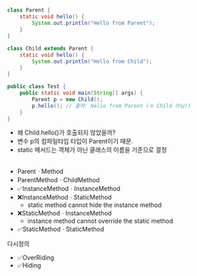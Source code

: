 
##
```java
class Parent {
    static void hello() {
        System.out.println("Hello from Parent");
    }
}

class Child extends Parent {
    static void hello() {
        System.out.println("Hello from Child");
    }
}

public class Test {
    public static void main(String[] args) {
        Parent p = new Child();
        p.hello(); // 출력: Hello from Parent (※ Child 아님!)
    }
}
```
- 왜 Child.hello()가 호출되지 않았을까?
- 변수 p의 컴파일타임 타입이 Parent이기 때문.
- static 메서드는 객체가 아닌 클래스의 이름을 기준으로 결정


##
- ParentㆍMethod
- ParentMethodㆍChildMethod
- ✅InstanceMethodㆍInstanceMethod
- ❌InstanceMethodㆍStaticMethod
  - static method cannot hide the instance method
- ❌StaticMethodㆍInstanceMethod
  - instance method cannot override the static method
- ✅StaticMethodㆍStaticMethod


다시정의
- ✅OverRiding
- ✅Hiding